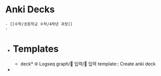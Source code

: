 # Anki Decks
	- [[수학/초등학교 수학/4학년 과정]]
	-
- # Templates
	- deck* 🌐 Logseq graph/📂 입력/📖 입력
	  template:: Create anki deck
-